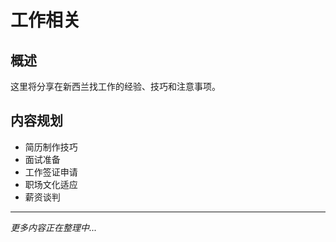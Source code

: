 # 工作相关

## 概述

这里将分享在新西兰找工作的经验、技巧和注意事项。

## 内容规划

- 简历制作技巧
- 面试准备
- 工作签证申请
- 职场文化适应
- 薪资谈判

---

*更多内容正在整理中...* 